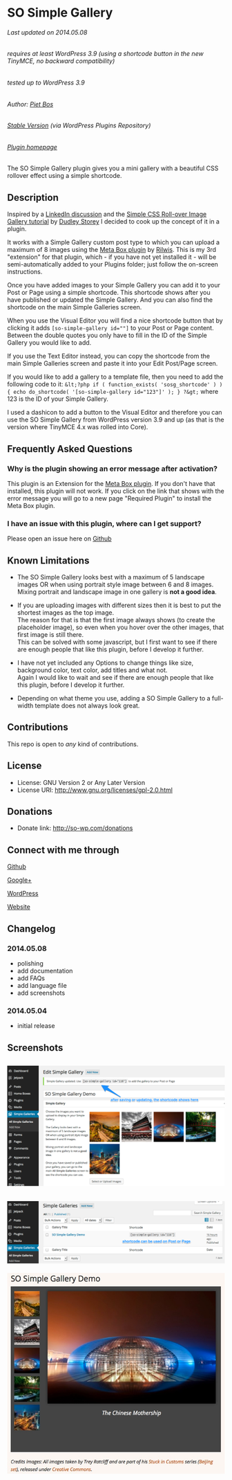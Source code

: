 # SO Simple Gallery

###### Last updated on 2014.05.08
###### requires at least WordPress 3.9 (using a shortcode button in the new TinyMCE, no backward compatibility)
###### tested up to WordPress 3.9
###### Author: [Piet Bos](https://github.com/senlin)
###### [Stable Version](http://wordpress.org/plugins/so-simple-gallery) (via WordPress Plugins Repository)
###### [Plugin homepage](http://so-wp.com/?p=115)

The SO Simple Gallery plugin gives you a mini gallery with a beautiful CSS rollover effect using a simple shortcode.

## Description

Inspired by a [LinkedIn discussion](https://www.linkedin.com/groupItem?view=&gid=154024&type=member&item=5867588708181516289) and the [Simple CSS Roll-over Image Gallery tutorial](http://demosthenes.info/blog/58/CSS-and-Images-Simple-Roll-over-Image-Gallery) by [Dudley Storey](http://github.com/dudleystorey) I decided to cook up the concept of it in a plugin.

It works with a Simple Gallery custom post type to which you can upload a maximum of 8 images using the [Meta Box plugin](http://wordpress.org/plugins/meta-box/) by [Rilwis](http://profiles.wordpress.org/rilwis/). This is my 3rd "extension" for that plugin, which - if you have not yet installed it - will be semi-automatically added to your Plugins folder; just follow the on-screen instructions.

Once you have added images to your Simple Gallery you can add it to your Post or Page using a simple shortcode. This shortcode shows after you have published or updated the Simple Gallery. And you can also find the shortcode on the main Simple Galleries screen.

When you use the Visual Editor you will find a nice shortcode button that by clicking it adds `[so-simple-gallery id=""]` to your Post or Page content. Between the double quotes you only have to fill in the ID of the Simple Gallery you would like to add.

If you use the Text Editor instead, you can copy the shortcode from the main Simple Galleries screen and paste it into your Edit Post/Page screen.

If you would like to add a gallery to a template file, then you need to add the following code to it:
`&lt;?php if ( function_exists( 'sosg_shortcode' ) ) {
	echo do_shortcode( '[so-simple-gallery id="123"]' );
} ?&gt;`
where 123 is the ID of your Simple Gallery. 

I used a dashicon to add a button to the Visual Editor and therefore you can use the SO Simple Gallery from WordPress version 3.9 and up (as that is the version where TinyMCE 4.x was rolled into Core).

## Frequently Asked Questions

### Why is the plugin showing an error message after activation?

This plugin is an Extension for the [Meta Box plugin](http://wordpress.org/plugins/meta-box/). If you don't have that installed, this plugin will not work. If you click on the link that shows with the error message you will go to a new page "Required Plugin" to install the Meta Box plugin.

### I have an issue with this plugin, where can I get support?

Please open an issue here on [Github](https://github.com/senlin/so-simple-gallery/issues)

## Known Limitations

* The SO Simple Gallery looks best with a maximum of 5 landscape images OR when using portrait style image between 6 and 8 images.<br />Mixing portrait and landscape image in one gallery is <strong>not a good idea</strong>.

* If you are uploading images with different sizes then it is best to put the shortest images as the top image.<br />The reason for that is that the first image always shows (to create the placeholder image), so even when you hover over the other images, that first image is still there.<br />This can be solved with some javascript, but I first want to see if there are enough people that like this plugin, before I develop it further.

* I have not yet included any Options to change things like size, background color, text color, add titles and what not.<br />Again I would like to wait and see if there are enough people that like this plugin, before I develop it further.

* Depending on what theme you use, adding a SO Simple Gallery to a full-width template does not always look great.

## Contributions

This repo is open to _any_ kind of contributions.

## License

* License: GNU Version 2 or Any Later Version
* License URI: http://www.gnu.org/licenses/gpl-2.0.html

## Donations

* Donate link: http://so-wp.com/donations

## Connect with me through

[Github](https://github.com/senlin) 

[Google+](http://plus.google.com/+PietBos) 

[WordPress](http://profiles.wordpress.org/senlin/) 

[Website](http://senlinonline.com)

## Changelog

### 2014.05.08

* polishing
* add documentation
* add FAQs
* add language file
* add screenshots

### 2014.05.04

* initial release

## Screenshots

![Add/edit Simple Gallery.](assets/screenshot-1.png "Backend")
---
![Simple Galleries main screen with shortcodes of existing galleries (backend).](assets/screenshot-2.png "Backend")
---
![Demo SO Simple Gallery (frontend).](assets/screenshot-3.png "Output Frontend")

